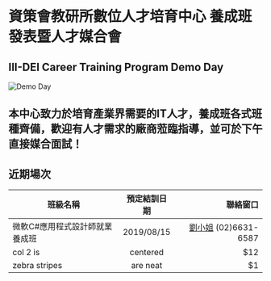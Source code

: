 # 資策會教研所數位人才培育中心 養成班發表暨人才媒合會
## III-DEI Career Training Program Demo Day
![Demo Day](http://mobiledev.tw/wp-content/uploads/2018/12/fullsizeoutput_3040-e1545986070250.jpeg "Demo Day")
## 本中心致力於培育產業界需要的IT人才，養成班各式班種齊備，歡迎有人才需求的廠商蒞臨指導，並可於下午直接媒合面試！
## 近期場次
| 班級名稱                          | 預定結訓日期   | 聯絡窗口  |
| -------------------------------- |:-------------:| -----:|
| 微軟C#應用程式設計師就業養成班      | 2019/08/15 | [劉小姐](mailto:fenganne@iii.org.tw) (02)6631-6587 |
| col 2 is      | centered      |   $12 |
| zebra stripes | are neat      |    $1 |
